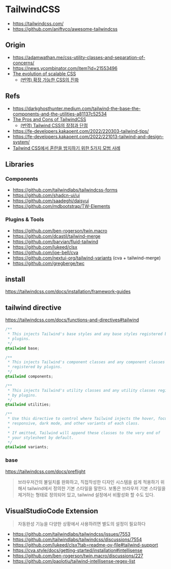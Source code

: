 # TailwindCSS

- <https://tailwindcss.com/>
- <https://github.com/aniftyco/awesome-tailwindcss>

## Origin

- <https://adamwathan.me/css-utility-classes-and-separation-of-concerns/>
- <https://news.ycombinator.com/item?id=21553496>
- [The evolution of scalable CSS](https://frontendmastery.com/posts/the-evolution-of-scalable-css/)
  - [(번역) 확장 가능한 CSS의 진화](https://ykss.netlify.app/translation/the_evolution_of_scalable_css/)

## Refs

- <https://darkghosthunter.medium.com/tailwind-the-base-the-components-and-the-utilities-a81137c52534>
- [The Pros and Cons of TailwindCSS](https://webartisan.info/the-pros-and-cons-of-tailwindcss)
  - [(번역) Tailwind CSS의 장점과 단점](https://ykss.netlify.app/translation/the_pros_and_cons_of_tailwindcss/)
- <https://fe-developers.kakaoent.com/2022/220303-tailwind-tips/>
- <https://fe-developers.kakaoent.com/2022/221013-tailwind-and-design-system/>
- [Tailwind CSS에서 혼란을 방지하기 위한 5가지 모범 사례](https://velog.io/@lky5697/5-best-practices-for-preventing-chaos-in-tailwind-css)

## Libraries

### Components

- <https://github.com/tailwindlabs/tailwindcss-forms>
- <https://github.com/shadcn-ui/ui>
- <https://github.com/saadeghi/daisyui>
- <https://github.com/mdbootstrap/TW-Elements>

### Plugins & Tools

- <https://github.com/ben-rogerson/twin.macro>
- <https://github.com/dcastil/tailwind-merge>
- <https://github.com/barvian/fluid-tailwind>
- <https://github.com/lukeed/clsx>
- <https://github.com/joe-bell/cva>
- <https://github.com/nextui-org/tailwind-variants> (cva + tailwind-merge)
- <https://github.com/gregberge/twc>

## install

<https://tailwindcss.com/docs/installation/framework-guides>

## tailwind directive

<https://tailwindcss.com/docs/functions-and-directives#tailwind>

```css
/**
 * This injects Tailwind's base styles and any base styles registered by
 * plugins.
 */
@tailwind base;

/**
 * This injects Tailwind's component classes and any component classes
 * registered by plugins.
 */
@tailwind components;

/**
 * This injects Tailwind's utility classes and any utility classes registered
 * by plugins.
 */
@tailwind utilities;

/**
 * Use this directive to control where Tailwind injects the hover, focus,
 * responsive, dark mode, and other variants of each class.
 *
 * If omitted, Tailwind will append these classes to the very end of
 * your stylesheet by default.
 */
@tailwind variants;
```

### base

<https://tailwindcss.com/docs/preflight>

> 브라우저간의 불일치를 완화하고, 직접작성한 디자인 시스템을 쉽게 적용하기 위해서 tailwind에서 정의한 기본 스타일을 말한다.
> 보통은 브라우저 기본 스타일을 제거하는 형태로 정의되어 있고, tailwind 설정에서 비활성화 할 수도 있다.

## VisualStudioCode Extension

> 자동완성 기능을 다양한 상황에서 사용하려면 별도의 설정이 필요하다

- <https://github.com/tailwindlabs/tailwindcss/issues/7553>
- <https://github.com/tailwindlabs/tailwindcss/discussions/7554>
- <https://github.com/lukeed/clsx?tab=readme-ov-file#tailwind-support>
- <https://cva.style/docs/getting-started/installation#intellisense>
- <https://github.com/ben-rogerson/twin.macro/discussions/227>
- <https://github.com/paolotiu/tailwind-intellisense-regex-list>
